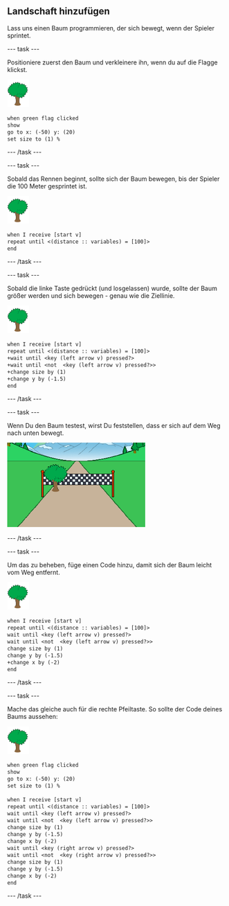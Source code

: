 ## Landschaft hinzufügen

Lass uns einen Baum programmieren, der sich bewegt, wenn der Spieler sprintet.

--- task ---

Positioniere zuerst den Baum und verkleinere ihn, wenn du auf die Flagge klickst.

![Baumfigur](images/tree-sprite.png)

```blocks3
when green flag clicked
show
go to x: (-50) y: (20)
set size to (1) %
```

--- /task ---


--- task ---

Sobald das Rennen beginnt, sollte sich der Baum bewegen, bis der Spieler die 100 Meter gesprintet ist.

![Baumfigur](images/tree-sprite.png)

```blocks3
when I receive [start v]
repeat until <(distance :: variables) = [100]>
end

```

--- /task ---

--- task ---

Sobald die linke Taste gedrückt (und losgelassen) wurde, sollte der Baum größer werden und sich bewegen - genau wie die Ziellinie.

![Baumfigur](images/tree-sprite.png)

```blocks3
when I receive [start v]
repeat until <(distance :: variables) = [100]>
+wait until <key (left arrow v) pressed?>
+wait until <not  <key (left arrow v) pressed?>>
+change size by (1)
+change y by (-1.5)
end
```

--- /task ---

--- task ---

Wenn Du den Baum testest, wirst Du feststellen, dass er sich auf dem Weg nach unten bewegt.

![Baum bewegte sich auf dem Weg](images/sprint-tree-bug.png)

--- /task ---

--- task ---

Um das zu beheben, füge einen Code hinzu, damit sich der Baum leicht vom Weg entfernt.

![Baumfigur](images/tree-sprite.png)

```blocks3
when I receive [start v]
repeat until <(distance :: variables) = [100]>
wait until <key (left arrow v) pressed?>
wait until <not  <key (left arrow v) pressed?>>
change size by (1)
change y by (-1.5)
+change x by (-2)
end
```

--- /task ---

--- task ---

Mache das gleiche auch für die rechte Pfeiltaste. So sollte der Code deines Baums aussehen:

![Baumfigur](images/tree-sprite.png)

```blocks3
when green flag clicked
show
go to x: (-50) y: (20)
set size to (1) %

when I receive [start v]
repeat until <(distance :: variables) = [100]>
wait until <key (left arrow v) pressed?>
wait until <not  <key (left arrow v) pressed?>>
change size by (1)
change y by (-1.5)
change x by (-2)
wait until <key (right arrow v) pressed?>
wait until <not  <key (right arrow v) pressed?>>
change size by (1)
change y by (-1.5)
change x by (-2)
end
```

--- /task ---


